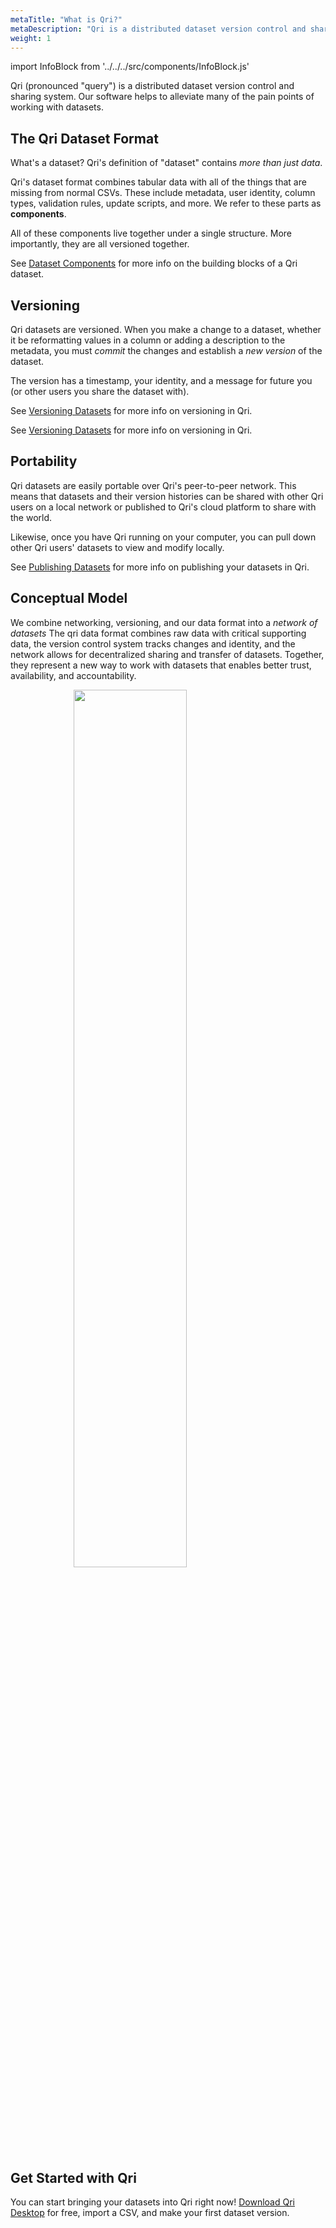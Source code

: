 ```yaml
---
metaTitle: "What is Qri?"
metaDescription: "Qri is a distributed dataset version control and sharing system"
weight: 1
---
```


import InfoBlock from '../../../src/components/InfoBlock.js'

Qri (pronounced "query") is a distributed dataset version control and sharing system.  Our software helps to alleviate many of the pain points of working with datasets.

## The Qri Dataset Format

What's a dataset? Qri's definition of "dataset" contains _more than just data_.

Qri's dataset format combines tabular data with all of the things that are missing from normal CSVs.  These include metadata, user identity, column types, validation rules, update scripts, and more.  We refer to these parts as __components__.  

All of these components live together under a single structure. More importantly, they are all versioned together.

<InfoBlock>
  See <a href="/docs/dataset-components/overview/">Dataset Components</a> for more info on the building blocks of a Qri dataset.
</InfoBlock>

## Versioning

Qri datasets are versioned.  When you make a change to a dataset, whether it be reformatting values in a column or adding a description to the metadata, you must *commit* the changes and establish a *new version* of the dataset.

The version has a timestamp, your identity, and a message for future you (or other users you share the dataset with).

See [Versioning Datasets](/docs/working-with-datasets/versioning/) for more info on versioning in Qri.

<InfoBlock>
  See <a href="/docs/working-with-datasets/versioning/">Versioning Datasets</a> for more info on versioning in Qri.
</InfoBlock>

## Portability

Qri datasets are easily portable over Qri's peer-to-peer network.  This means that datasets and their version histories can be shared with other Qri users on a local network or published to Qri's cloud platform to share with the world.  

Likewise, once you have Qri running on your computer, you can pull down other Qri users' datasets to view and modify locally.

See [Publishing Datasets](/docs/working-with-datasets/publishing/) for more info on publishing your datasets in Qri.

## Conceptual Model

We combine networking, versioning, and our data format into a _network of datasets_  The qri data format combines raw data with critical supporting data, the version control system tracks changes and identity, and the network allows for decentralized sharing and transfer of datasets. Together, they represent a new way to work with datasets that enables better trust, availability, and accountability.

<img src="/img/qri_venn_diagram_white.png" width="60%" style= "margin: 0 auto; display: block;" />

## Get Started with Qri

You can start bringing your datasets into Qri right now!  [Download Qri Desktop](/download/) for free, import a CSV, and make your first dataset version.
